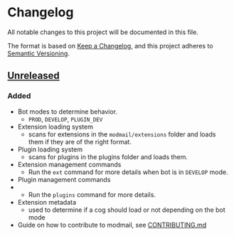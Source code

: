 # Changelog

All notable changes to this project will be documented in this file.

The format is based on [Keep a Changelog](https://keepachangelog.com/en/1.0.0/),
and this project adheres to [Semantic Versioning](https://semver.org/spec/v2.0.0.html).

## [Unreleased]

### Added

- Bot modes to determine behavior.
  - `PROD`, `DEVELOP`, `PLUGIN_DEV`
- Extension loading system
  - scans for extensions in the `modmail/extensions` folder and loads them if they are of the right format.
- Plugin loading system
  - scans for plugins in the plugins folder and loads them.
- Extension management commands
  - Run the `ext` command for more details when bot is in `DEVELOP` mode.
- Plugin management commands
- - Run the `plugins` command for more details.
- Extension metadata
  - used to determine if a cog should load or not depending on the bot mode
- Guide on how to contribute to modmail, see [CONTRIBUTING.md](./CONTRIBUTING.md)

[unreleased]: https://github.com/discord-modmail/modmail/compare/main
